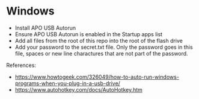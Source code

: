 # Windows

 - Install APO USB Autorun
 - Ensure APO USB Autorun is enabled in the Startup apps list
 - Add all files from the root of this repo into the root of the flash drive
 - Add your password to the secret.txt file. Only the password goes in this file, spaces or new line charactures that are not part of the password.


References:
 - https://www.howtogeek.com/326049/how-to-auto-run-windows-programs-when-you-plug-in-a-usb-drive/
 - https://www.autohotkey.com/docs/AutoHotkey.htm

